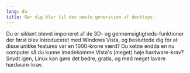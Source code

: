 ```yaml
---
lang: da
title: Gør dig klar til den næste generation af desktops.
---
```


Du er sikkert blevet imponeret af de 3D- og gennemsigtigheds-funktioner der først blev introduceret med Windows Vista, og besluttede dig for at disse unikke features var en 1000-krone værd? Du købte endda en nu computer så du kunne imødekomme Vista's (meget) høje hardware-krav? Snydt igen, Linux kan gøre det bedre, gratis, og med meget lavere hardware-krav.

<? all_video_ids_from_file ();?>




